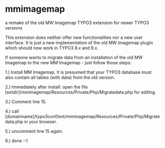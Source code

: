 # mmimagemap
a remake of the old MW Imagemap TYPO3 extension for newer TYPO3 versions

This extension does neither offer new functionalities nor a new user interface.
It is just a new implementation of the old MW Imagemap plugin which should now work in TYPO3 8.x and 9.x.

If someone wants to migrate data from an installation of the old MW Imagemap to the new MM Imagemap - just follow those steps:

1.) Install MM Imagemap. It is presumed that your TYPO3 database must also contain all tables (with data) from the old version.

2.) Immediately after install: open the file [extdir]/mmimagemap/Resources/Private/Php/Migratedata.php for editing.
  
3.) Comment line 15.

4.) call [domainname]/typo3conf/ext/mmimagemap/Resources/Private/Php/Migratedata.php in your browser.
  
5.) uncomment line 15 again.

6.) done :-)
